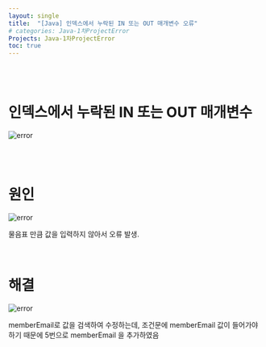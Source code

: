 ```yaml
---
layout: single
title:  "[Java] 인덱스에서 누락된 IN 또는 OUT 매개변수 오류"
# categories: Java-1차ProjectError
Projects: Java-1차ProjectError
toc: true
---
```


<br/><br/>

# 인덱스에서 누락된 IN 또는 OUT 매개변수 #

![error](https:/images/2023-04-23-1차프로젝트오류/update(사진)/인덱스에서%20누락된%20IN%20또는%20OUT%20매개변수.png)

<br/><br/>


# 원인 # 

![error](https:/images/2023-04-23-1차프로젝트오류/update(사진)/인덱스에서%20누락된%20IN%20또는%20OUT%20매개변수원인.png)

물음표 만큼 값을 입력하지 않아서 오류 발생.

<br/>

# 해결 #

![error](https:/images/2023-04-23-1차프로젝트오류/update(사진)/인덱스에서%20누락된%20IN%20또는%20OUT%20매개변수해결.png)

memberEmail로 값을 검색하여 수정하는데, 조건문에 memberEmail  값이 들어가야하기 때문에 5번으로 memberEmail 을 추가하였음

<br/><br/>

